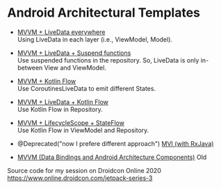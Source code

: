 # Android Architectural Templates
* [MVVM + LiveData everywhere](https://github.com/appspell/Android-Architectural-Templates/tree/mvvm-droidcon-original-architecture)<BR />
Using LiveData in each layer (i.e., ViewModel, Model).

* [MVVM + LiveData + Suspend functions](https://github.com/appspell/Android-Architectural-Templates/tree/mvvm-droidcon-original-architecture-suspend-functions-in-repository)<BR />
Use suspended functions in the repository. So, LiveData is only in-between View and ViewModel.

* [MVVM + Kotlin Flow](https://github.com/appspell/Android-Architectural-Templates/tree/mvvm-droidcon-architecture-states)<BR />
Use CoroutinesLiveData to emit different States.

* [MVVM + LiveData + Kotlin Flow](https://github.com/appspell/Android-Architectural-Templates/tree/mvvm-droidcon-architecture-flow)<BR />
Use Kotlin Flow in Repository.

* [MVVM + LifecycleScope + StateFlow](https://github.com/appspell/Android-Architectural-Templates/tree/mvvm-droidcon-lifecycle-aware-coroutines)<BR />
Use Kotlin Flow in ViewModel and Repository.

* @Deprecated("now I prefere different approach") [MVI (with RxJava)](/app/src/main/java/com/appspell/android/templates/mvi/list) 
* [MVVM (Data Bindings and Android Architecture Components)](/app/src/main/java/com/appspell/android/templates/mvvm/list) Old

Source code for my session on Droidcon Online 2020 https://www.online.droidcon.com/jetpack-series-3





